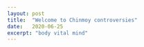 ```yaml
---
layout: post
title:  "Welcome to Chinmoy controversies"
date:   2020-06-25
excerpt: "body vital mind"
---
```

